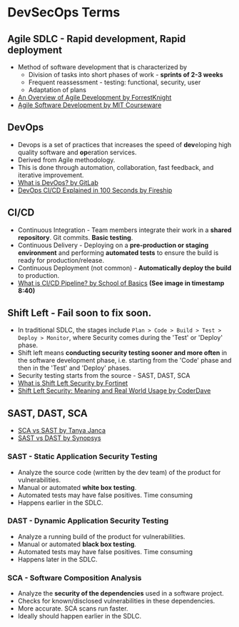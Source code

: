 # DevSecOps Terms

## Agile SDLC - Rapid development, Rapid deployment
- Method of software development that is characterized by
  - Division of tasks into short phases of work - **sprints of 2-3 weeks**
  - Frequent reassessment - testing: functional, security, user
  - Adaptation of plans 
- [An Overview of Agile Development by ForrestKnight](https://www.youtube.com/watch?v=QLvBK9stdoM)
- [Agile Software Development by MIT Courseware](https://www.youtube.com/watch?v=UxMpn92vGXs)
  

## DevOps
- Devops is a set of practices that increases the speed of **dev**eloping high quality software and **op**eration services.
- Derived from Agile methodology.
- This is done through automation, collaboration, fast feedback, and iterative improvement.
- [What is DevOps? by GitLab](https://about.gitlab.com/topics/devops/)
- [DevOps CI/CD Explained in 100 Seconds by Fireship](https://www.youtube.com/watch?v=scEDHsr3APg)

## CI/CD
- Continuous Integration - Team members integrate their work in a **shared repository**. Git commits. **Basic testing**. 
- Continuous Delivery - Deploying on a **pre-production or staging environment** and performing **automated tests** to ensure the build is ready for production/release.
- Continuous Deployment (not common) - **Automatically deploy the build** to production.
- [What is CI/CD Pipeline? by School of Basics](https://www.youtube.com/watch?v=k2aNsQKwyOo) **(See image in timestamp 8:40)**

## Shift Left - Fail soon to fix soon.
- In traditional SDLC, the stages include `Plan > Code > Build > Test > Deploy > Monitor`, where Security comes during the 'Test' or 'Deploy' phase.
- Shift left means **conducting security testing sooner and more often** in the software development phase, i.e. starting from the 'Code' phase and then in the 'Test' and 'Deploy' phases.
- Security testing starts from the source - SAST, DAST, SCA
- [What is Shift Left Security by Fortinet](https://www.fortinet.com/fr/resources/cyberglossary/shift-left-security)
- [Shift Left Security: Meaning and Real World Usage by CoderDave](https://www.youtube.com/watch?v=94AIX5oArIw)

## SAST, DAST, SCA
- [SCA vs SAST by Tanya Janca](https://www.youtube.com/watch?v=Q2rE5XIO1Ug)
- [SAST vs DAST by Synopsys](https://www.synopsys.com/blogs/software-security/sast-vs-dast-difference.html)

### SAST - Static Application Security Testing
- Analyze the source code (written by the dev team) of the product for vulnerabilities.
- Manual or automated **white box testing**.
- Automated tests may have false positives. Time consuming
- Happens earlier in the SDLC.

### DAST - Dynamic Application Security Testing
- Analyze a running build of the product for vulnerabilities.
- Manual or automated **black box testing**.
- Automated tests may have false positives. Time consuming
- Happens later in the SDLC.

### SCA - Software Composition Analysis
- Analyze the **security of the dependencies** used in a software project.
- Checks for known/disclosed vulnerabilities in these dependencies.
- More accurate. SCA scans run faster.
- Ideally should happen earlier in the SDLC. 
